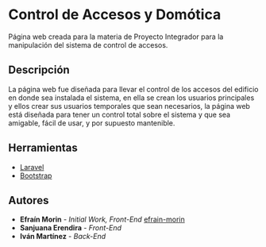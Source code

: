 # Control de Accesos y Domótica
Página web creada para la materia de Proyecto Integrador para la manipulación del sistema de control de accesos.

## Descripción
La página web fue diseñada para llevar el control de los accesos del edificio en donde sea instalada el sistema, en ella se crean los usuarios principales y ellos crear sus usuarios temporales que sean necesarios, la página web está diseñada para tener un control total sobre el sistema y que sea amigable, fácil de usar, y por supuesto mantenible.

## Herramientas
* [Laravel](https://laravel.com)
* [Bootstrap](https://getbootstrap.com)

## Autores
* **Efraín Morin** - *Initial Work, Front-End* [efrain-morin](https://github.com/efrain-morin)
* **Sanjuana Erendira** - *Front-End*
* **Iván Martínez** - *Back-End*
